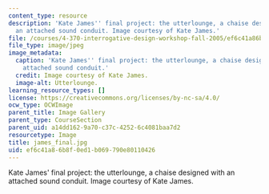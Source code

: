 ```yaml
---
content_type: resource
description: 'Kate James'' final project: the utterlounge, a chaise designed with
  an attached sound conduit. Image courtesy of Kate James.'
file: /courses/4-370-interrogative-design-workshop-fall-2005/ef6c41a86b8f0ed1b069790e80110426_james_final.jpg
file_type: image/jpeg
image_metadata:
  caption: 'Kate James'' final project: the utterlounge, a chaise designed with an
    attached sound conduit.'
  credit: Image courtesy of Kate James.
  image-alt: Utterlounge.
learning_resource_types: []
license: https://creativecommons.org/licenses/by-nc-sa/4.0/
ocw_type: OCWImage
parent_title: Image Gallery
parent_type: CourseSection
parent_uid: a14dd162-9a70-c37c-4252-6c4081baa7d2
resourcetype: Image
title: james_final.jpg
uid: ef6c41a8-6b8f-0ed1-b069-790e80110426
---
```

Kate James' final project: the utterlounge, a chaise designed with an attached sound conduit. Image courtesy of Kate James.